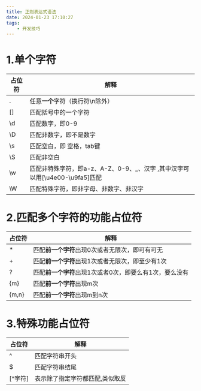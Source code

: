 ```yaml
---
title: 正则表达式语法
date: 2024-01-23 17:10:27
tags: 
    - 开发技巧
---
```


# 1.单个字符

| 占位符 | 解释                                                         |
| ------ | ------------------------------------------------------------ |
| .      | 任意**一个**字符（换行符\n除外）                             |
| []     | 匹配括号中的一个字符                                         |
| \d     | 匹配数字，即0-9                                              |
| \D     | 匹配非数字，即不是数字                                       |
| \s     | 匹配空白，即 空格，tab键                                     |
| \S     | 匹配非空白                                                   |
| \w     | 匹配非特殊字符，即a-z、A-Z、0-9、_、汉字 ,其中汉字可以用[\\u4e00-\\u9fa5]匹配 |
| \W     | 匹配特殊字符，即非字母、非数字、非汉字                       |

# 2.匹配多个字符的功能占位符

| 占位符 | 解释                                                    |
| ------ | ------------------------------------------------------- |
| *      | 匹配**前一个字符**出现0次或者无限次，即可有可无         |
| +      | 匹配**前一个字符**出现1次或者无限次，即至少有1次        |
| ?      | 匹配**前一个字符**出现1次或者0次，即要么有1次，要么没有 |
| {m}    | 匹配**前一个字符**出现m次                               |
| {m,n}  | 匹配**前一个字符**出现m到n次                            |

# 3.特殊功能占位符

| 占位符   | 解释                            |
| -------- | ------------------------------- |
| ^        | 匹配字符串开头                  |
| $        | 匹配字符串结尾                  |
| [^字符\] | 表示除了指定字符都匹配,类似取反 |

